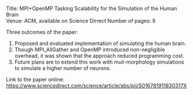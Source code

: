 Title: MPI+OpenMP Tasking Scalability for the Simulation of the
Human Brain  
Venue: ACM, available on Science Dirrect 
Number of pages: 8

Three outcomes of the paper:
1. Proposed and evaluated implementation of simulating the human brain.
2. Though MPI_AllGather and OpenMP introduced non-negligible overhead, it was shown that the approach reduced programming cost.
3. Future plans are to extend this work with muli-morphology simulations to simulate a higher number of neurons.

Link to the paper online: https://www.sciencedirect.com/science/article/abs/pii/S016781911830317X

